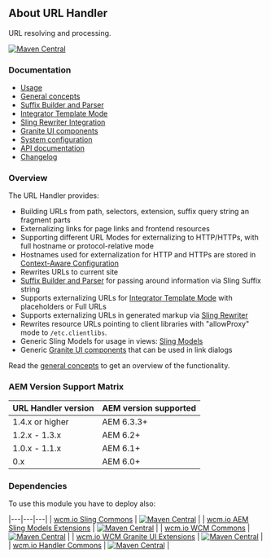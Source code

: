 ## About URL Handler

URL resolving and processing.

[![Maven Central](https://maven-badges.herokuapp.com/maven-central/io.wcm/io.wcm.handler.url/badge.svg)](https://maven-badges.herokuapp.com/maven-central/io.wcm/io.wcm.handler.url)


### Documentation

* [Usage][usage]
* [General concepts][general-concepts]
* [Suffix Builder and Parser][suffix-builder-parser]
* [Integrator Template Mode][integrator]
* [Sling Rewriter Integration][rewriter]
* [Granite UI components][graniteui-components]
* [System configuration][configuration]
* [API documentation][apidocs]
* [Changelog][changelog]


### Overview

The URL Handler provides:

* Building URLs from path, selectors, extension, suffix query string an fragment parts
* Externalizing links for page links and frontend resources
* Supporting different URL Modes for externalizing to HTTP/HTTPs, with full hostname or protocol-relative mode
* Hostnames used for externalization for HTTP and HTTPs are stored in [Context-Aware Configuration][caconfig]
* Rewrites URLs to current site
* [Suffix Builder and Parser][suffix-builder-parser] for passing around information via Sling Suffix string
* Supports externalizing URLs for [Integrator Template Mode][integrator] with placeholders or Full URLs
* Supports externalizing URLs in generated markup via [Sling Rewriter][rewriter]
* Rewrites resource URLs pointing to client libraries with "allowProxy" mode to `/etc.clientlibs`.
* Generic Sling Models for usage in views: [Sling Models][ui-package]
* Generic [Granite UI components][graniteui-components] that can be used in link dialogs

Read the [general concepts][general-concepts] to get an overview of the functionality.


### AEM Version Support Matrix

|URL Handler version |AEM version supported
|--------------------|----------------------
|1.4.x or higher     |AEM 6.3.3+
|1.2.x - 1.3.x       |AEM 6.2+
|1.0.x - 1.1.x       |AEM 6.1+
|0.x                 |AEM 6.0+


### Dependencies

To use this module you have to deploy also:

|---|---|---|
| [wcm.io Sling Commons](https://maven-badges.herokuapp.com/maven-central/io.wcm/io.wcm.sling.commons) | [![Maven Central](https://maven-badges.herokuapp.com/maven-central/io.wcm/io.wcm.sling.commons/badge.svg)](https://maven-badges.herokuapp.com/maven-central/io.wcm/io.wcm.sling.commons) |
| [wcm.io AEM Sling Models Extensions](https://maven-badges.herokuapp.com/maven-central/io.wcm/io.wcm.sling.models) | [![Maven Central](https://maven-badges.herokuapp.com/maven-central/io.wcm/io.wcm.sling.models/badge.svg)](https://maven-badges.herokuapp.com/maven-central/io.wcm/io.wcm.sling.models) |
| [wcm.io WCM Commons](https://maven-badges.herokuapp.com/maven-central/io.wcm/io.wcm.wcm.commons) | [![Maven Central](https://maven-badges.herokuapp.com/maven-central/io.wcm/io.wcm.wcm.commons/badge.svg)](https://maven-badges.herokuapp.com/maven-central/io.wcm/io.wcm.wcm.commons) |
| [wcm.io WCM Granite UI Extensions](https://maven-badges.herokuapp.com/maven-central/io.wcm/io.wcm.wcm.ui.granite) | [![Maven Central](https://maven-badges.herokuapp.com/maven-central/io.wcm/io.wcm.wcm.ui.granite/badge.svg)](https://maven-badges.herokuapp.com/maven-central/io.wcm/io.wcm.wcm.ui.granite) |
| [wcm.io Handler Commons](https://maven-badges.herokuapp.com/maven-central/io.wcm/io.wcm.handler.commons) | [![Maven Central](https://maven-badges.herokuapp.com/maven-central/io.wcm/io.wcm.handler.commons/badge.svg)](https://maven-badges.herokuapp.com/maven-central/io.wcm/io.wcm.handler.commons) |



[usage]: usage.html
[general-concepts]: general-concepts.html
[suffix-builder-parser]: suffix-builder-parser.html
[integrator]: integrator.html
[rewriter]: rewriter.html
[ui-package]: apidocs/io/wcm/handler/url/ui/package-summary.html
[graniteui-components]: graniteui-components.html
[configuration]: configuration.html
[apidocs]: apidocs/
[changelog]: changes-report.html
[caconfig]: ../../caconfig/
